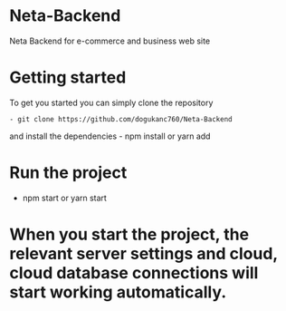 # Neta-Backend
Neta Backend for e-commerce and business web site

# Getting started 
   To get you started you can simply clone the repository
   
    - git clone https://github.com/dogukanc760/Neta-Backend
    
   and install the dependencies
    - npm install or yarn add 
    
    
 # Run the project 
 
  - npm start or yarn start 

# When you start the project, the relevant server settings and cloud, cloud database connections will start working automatically.
